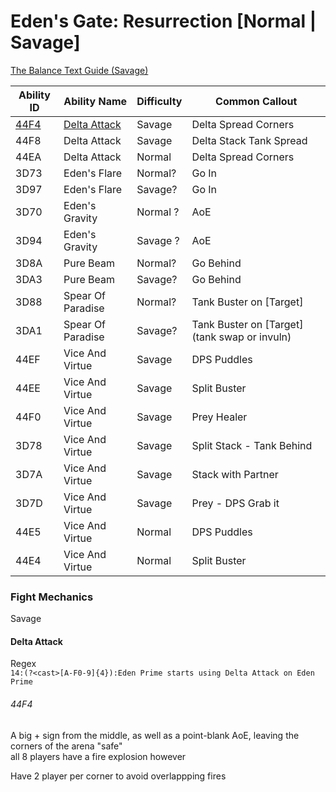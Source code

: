 # Eden's Gate: Resurrection [Normal | Savage]

[The Balance Text Guide (Savage)](https://thebalanceffxiv.com/guide/e1s/)

Ability ID | Ability Name | Difficulty | Common Callout
---|---|---|---
[44F4](#44F4) | [Delta Attack](#Delta-Attack) | Savage | Delta Spread Corners
44F8 | Delta Attack | Savage | Delta Stack Tank Spread
44EA | Delta Attack | Normal | Delta Spread Corners
3D73 | Eden's Flare | Normal? | Go In
3D97 | Eden's Flare | Savage? | Go In
3D70 | Eden's Gravity | Normal ? | AoE
3D94 | Eden's Gravity | Savage ? | AoE
3D8A | Pure Beam | Normal? | Go Behind
3DA3 | Pure Beam | Savage? | Go Behind
3D88 | Spear Of Paradise | Normal? | Tank Buster on [Target]
3DA1 | Spear Of Paradise | Savage? | Tank Buster on [Target] (tank swap or invuln)
44EF | Vice And Virtue | Savage | DPS Puddles
44EE | Vice And Virtue | Savage | Split Buster
44F0 | Vice And Virtue | Savage | Prey Healer
3D78 | Vice And Virtue | Savage | Split Stack - Tank Behind
3D7A | Vice And Virtue | Savage | Stack with Partner
3D7D | Vice And Virtue | Savage | Prey - DPS Grab it
44E5 | Vice And Virtue | Normal | DPS Puddles
44E4 | Vice And Virtue | Normal | Split Buster


### Fight Mechanics

Savage

#### Delta Attack

Regex  
`14:(?<cast>[A-F0-9]{4}):Eden Prime starts using Delta Attack on Eden Prime`

###### 44F4  
A big + sign from the middle, as well as a point-blank AoE, leaving the corners of the arena "safe"  
all 8 players have a fire explosion however  

Have 2 player per corner to avoid overlappping fires
